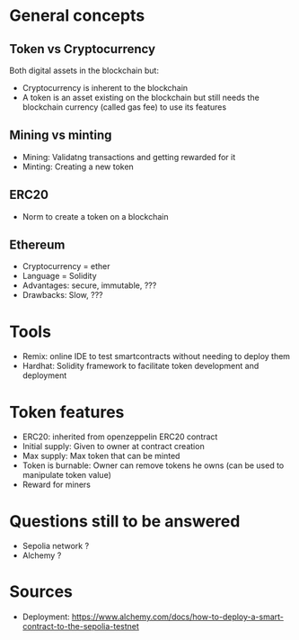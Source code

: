 # General concepts

## Token vs Cryptocurrency

Both digital assets in the blockchain but:
- Cryptocurrency is inherent to the blockchain
- A token is an asset existing on the blockchain but still needs the blockchain currency (called gas fee) to use its features

## Mining vs minting

- Mining: Validatng transactions and getting rewarded for it
- Minting: Creating a new token

## ERC20

- Norm to create a token on a blockchain

## Ethereum

- Cryptocurrency = ether
- Language = Solidity
- Advantages: secure, immutable, ???
- Drawbacks: Slow, ???

# Tools

- Remix: online IDE to test smartcontracts without needing to deploy them
- Hardhat: Solidity framework to facilitate token development and deployment

# Token features

- ERC20: inherited from openzeppelin ERC20 contract
- Initial supply: Given to owner at contract creation
- Max supply: Max token that can be minted
- Token is burnable: Owner can remove tokens he owns (can be used to manipulate token value)
- Reward for miners


# Questions still to be answered

- Sepolia network ?
- Alchemy ?

# Sources

- Deployment: https://www.alchemy.com/docs/how-to-deploy-a-smart-contract-to-the-sepolia-testnet